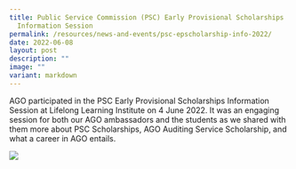 ```yaml
---
title: Public Service Commission (PSC) Early Provisional Scholarships
  Information Session
permalink: /resources/news-and-events/psc-epscholarship-info-2022/
date: 2022-06-08
layout: post
description: ""
image: ""
variant: markdown
---
```

AGO participated in the PSC Early Provisional Scholarships Information Session at Lifelong Learning Institute on 4 June 2022. It was an engaging session for both our AGO ambassadors and the students as we shared with them more about PSC Scholarships, AGO Auditing Service Scholarship, and what a career in AGO entails. 

![](/images/News%20&%20Events%20Photos/2022/PSCInfoSession2022.jpg)